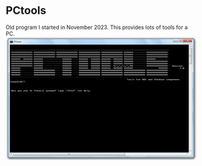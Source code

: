 # PCtools
Old program I started in November 2023. This provides lots of tools for a PC.
![PCtools in the command line of Windows](PCtools.png)
